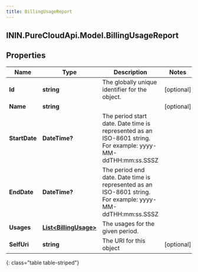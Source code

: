 ```yaml
---
title: BillingUsageReport
---
```

## ININ.PureCloudApi.Model.BillingUsageReport

## Properties

|Name | Type | Description | Notes|
|------------ | ------------- | ------------- | -------------|
| **Id** | **string** | The globally unique identifier for the object. | [optional] |
| **Name** | **string** |  | [optional] |
| **StartDate** | **DateTime?** | The period start date. Date time is represented as an ISO-8601 string. For example: yyyy-MM-ddTHH:mm:ss.SSSZ | |
| **EndDate** | **DateTime?** | The period end date. Date time is represented as an ISO-8601 string. For example: yyyy-MM-ddTHH:mm:ss.SSSZ | |
| **Usages** | [**List&lt;BillingUsage&gt;**](BillingUsage.html) | The usages for the given period. | |
| **SelfUri** | **string** | The URI for this object | [optional] |
{: class="table table-striped"}


